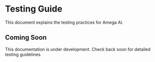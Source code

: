 # Testing Guide

This document explains the testing practices for Amega AI.

## Coming Soon

This documentation is under development. Check back soon for detailed testing guidelines. 